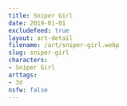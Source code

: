 ```yaml
---
title: Sniper Girl
date: 2019-01-01
excludefeed: true
layout: art-detail
filename: /art/sniper-girl.webp
slug: sniper-girl
characters:
- Sniper Girl
arttags:
- 3d
nsfw: false
---
```

